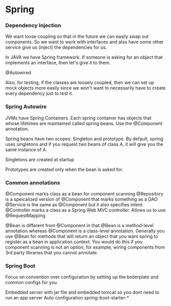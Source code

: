 Spring
===========

### Dependency Injection

We want loose coupling so that in the future we can easily swap out components.  So we want to work with interfaces and also have some other service give us (inject) the dependencies for us.

In JAVA we have Spring framework.  If someone is asking for an object that implements an interface, then let's give it to them.

@Autowired

Also, for testing, if the classes are loosely coupled, then we can set up mock objects more easily since we won't want to necessarily have to create every dependency just to test it.

### Spring Autowire

JVMs have Spring Containers.  Each spring container has objects that whose lifetimes are maintained called spring beans.  Use the @Component annotation.

Spring beans have two scopes: Singleton and prototype.  By default, spring uses singletons and if you request two beans of class A, it will give you the same instance of A.

Singletons are created at startup

Prototypes are created only when the bean is asked for.

### Common annotations

@Component marks class as a bean for component scanning
@Repository is a speicalized version of @Component that marks something as a DAO
@Service is the same as @Component but it also specifies intent
@Controller marks a class as a Spring Web MVC controller.  Allows us to use @RequestMapping

@Bean is different from @Component in that @Bean is a method-level annotation whereas @Component is a class-level annotation.  Generally you use @Bean for methods that will return an object that you want spring to register as a bean in application context.  You would do this if you component scanning is not an option, for example, wiring components from 3rd party libraries that you cannot annotate.

### Spring Boot

Focus on convention over configuration by setting up the boilerplate and common configs for you

Embedded server with jar file and embedded tomcat so you dont need to run an app server
Auto configuration
spring-boot-starter-*

